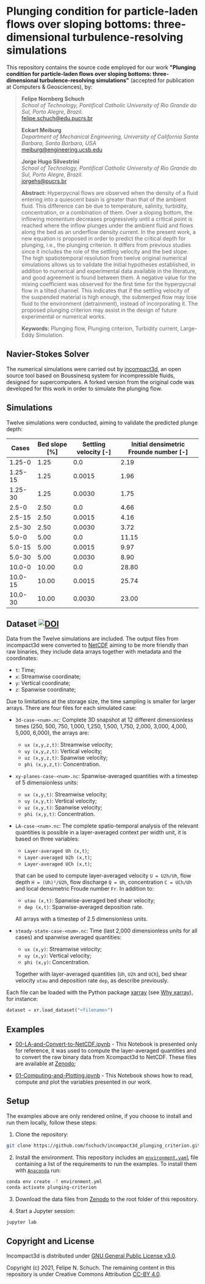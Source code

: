 # Plunging condition for particle-laden flows over sloping bottoms: three-dimensional turbulence-resolving simulations

This repository contains the source code employed for our work **"Plunging condition for particle-laden flows over sloping bottoms: three-dimensional turbulence-resolving simulations"** (accepted for publication at Computers & Geosciences), by:

> **Felipe Nornberg Schuch**  
> *School of Technology, Pontifical Catholic University of Rio Grande do Sul, Porto Alegre, Brazil.*  
> felipe.schuch@edu.pucrs.br
>  
> **Eckart Meiburg**  
> *Department of Mechanical Engineering, University of California Santa Barbara, Santa Barbara, USA*  
> meiburg@engineering.ucsb.edu 
>
> **Jorge Hugo Silvestrini**  
> *School of Technology, Pontifical Catholic University of Rio Grande do Sul, Porto Alegre, Brazil.*  
> jorgehs@pucrs.br
>
> **Abstract:** Hyperpycnal flows are observed when the density of a fluid entering into a quiescent basin is greater than that of the ambient fluid. This difference can be due to temperature, salinity, turbidity, concentration, or a combination of them. Over a sloping bottom, the inflowing momentum decreases progressively until a critical point is reached where the inflow plunges under the ambient fluid and flows along the bed as an underflow density current. In the present work, a new equation is proposed in order to predict the critical depth for plunging, i.e., the plunging criterion. It differs from previous studies since it includes the role of the settling velocity and the bed slope. The high spatiotemporal resolution from twelve original numerical simulations allows us to validate the initial hypotheses established, in addition to numerical and experimental data available in the literature, and good agreement is found between them. A negative value for the mixing coefficient was observed for the first time for the hyperpycnal flow in a tilted channel. This indicates that if the settling velocity of the suspended material is high enough, the submerged flow may lose fluid to the environment (detrainment), instead of incorporating it. The proposed plunging criterion may assist in the design of future experimental or numerical works.
>
> **Keywords:** Plunging flow, Plunging criterion, Turbidity current, Large-Eddy Simulation.

## Navier-Stokes Solver

The numerical simulations were carried out by [incompact3d](./incompact3d), an open source tool based on Boussinesq system for incompressible fluids, designed for supercomputers. A forked version from the original code was developed for this work in order to simulate the plunging flow.

## Simulations

Twelve simulations were conducted, aiming to validate the predicted plunge depth:

| Cases | Bed slope [%] | Settling velocity [-] | Initial densimetric Frounde number [-] |
|-------|---------------|-----------------------|----------------------------------------|
| 1.25-0 |   1.25 | 0.0    |    2.19 |
| 1.25-15 |  1.25 | 0.0015 |    1.96 |
| 1.25-30 |  1.25 | 0.0030 |    1.75 |
| 2.5-0 |    2.50 | 0.0    |    4.66 |
| 2.5-15 |   2.50 | 0.0015 |    4.16 |
| 2.5-30 |   2.50 | 0.0030 |    3.72 |
| 5.0-0 |    5.00 | 0.0    |   11.15 |
| 5.0-15 |   5.00 | 0.0015 |    9.97 |
| 5.0-30 |   5.00 | 0.0030 |    8.90 |
| 10.0-0 |  10.00 | 0.0    |   28.80 |
| 10.0-15 | 10.00 | 0.0015 |   25.74 |
| 10.0-30 | 10.00 | 0.0030 |   23.00 |

## Dataset [![DOI](https://zenodo.org/badge/DOI/10.5281/zenodo.4044388.svg)](https://doi.org/10.5281/zenodo.4044388)

Data from the Twelve simulations are included. The output files from incompact3d were converted to [NetCDF](https://www.unidata.ucar.edu/software/netcdf/) aiming to be more friendly than raw binaries, they include data arrays together with metadata and the coordinates:

* `t`: Time;
* `x`: Streamwise coordinate;
* `y`: Vertical coordinate;
* `z`: Spanwise coordinate;

Due to limitations at the storage size, the time sampling is smaller for larger arrays. There are four files for each simulated case:

* `3d-case-<num>.nc`: Complete 3D snapshot at 12 different dimensionless times (250, 500, 750, 1,000, 1,250, 1,500, 1,750, 2,000, 3,000, 4,000, 5,000, 6,000), the arrays are:
  - `ux (x,y,z,t)`: Streamwise velocity;
  - `uy (x,y,z,t)`: Vertical velocity;
  - `uz (x,y,z,t)`: Spanwise velocity;
  - `phi (x,y,z,t)`: Concentration.
* `xy-planes-case-<num>.nc`: Spanwise-averaged quantities with a timestep of 5 dimensionless units:
  - `ux (x,y,t)`: Streamwise velocity;
  - `uy (x,y,t)`: Vertical velocity;
  - `uz (x,y,t)`: Spanwise velocity;
  - `phi (x,y,t)`: Concentration.
* `LA-case-<num>.nc`: The complete spatio-temporal analysis of the relevant quantities is possible in a layer-averaged context per width unit, it is based on three variables:
  - `Layer-averaged Uh (x,t)`;
  - `Layer-averaged U2h (x,t)`;
  - `Layer-averaged UCh (x,t)`;

  that can be used to compute layer-averaged velocity `U = U2h/Uh`, flow depth `H = (Uh)²/U2h`, flow discharge `Q = Uh`, concentration `C = UCh/Uh` and local densimetric Froude number `Fr`. In addition to:
  - `utau (x,t)`: Spanwise-averaged bed shear velocity;
  - `dep (x,t)`: Spanwise-averaged deposition rate.

  All arrays with a timestep of 2.5 dimensionless units.

* `steady-state-case-<num>.nc`: Time (last 2,000 dimensionless units for all cases) and spanwise averaged quantities:
  - `ux (x,y)`: Streamwise velocity;
  - `uy (x,y)`: Vertical velocity;
  - `phi (x,y)`: Concentration.

  Together with layer-averaged quantities (`Uh`, `U2h` and `UCh`), bed shear velocity `utau` and deposition rate `dep`, as describe previously.

Each file can be loaded with the Python package [xarray](http://xarray.pydata.org/en/stable/) (see [Why xarray](http://xarray.pydata.org/en/stable/why-xarray.html)), for instance:

```python
dataset = xr.load_dataset("<filename>")
```

## Examples

* [00-LA-and-Convert-to-NetCDF.ipynb](http://nbviewer.jupyter.org/github/fschuch/incompact3d_plunging_criterion/blob/main/Notebooks/00-LA-and-Convert-to-NetCDF.ipynb) - This Notebook is presented only for reference, it was used to compute the layer-averaged quantities and to convert the raw binary data from Xcompact3d to NetCDF. These files are available at [Zenodo](https://doi.org/10.5281/zenodo.3968993);

* [01-Computing-and-Plotting.ipynb](http://nbviewer.jupyter.org/github/fschuch/incompact3d_plunging_criterion/blob/main/Notebooks/01-Computing-and-Plotting.ipynb) - This Notebook shows how to read, compute and plot the variables presented in our work.

## Setup

The examples above are only rendered online, if you choose to install and run them locally, follow these steps:

1. Clone the repository:
```bash
git clone https://github.com/fschuch/incompact3d_plunging_criterion.git
```

2. Install the environment. This repository includes an [`environment.yaml`](environment.yaml) file containing a list of the requirements to run the examples. To install them with [`Anaconda`](https://www.anaconda.com/) run:
```bash
conda env create -f environment.yml
conda activate plunging-criterion
```

3. Download the data files from [Zenodo](https://doi.org/10.5281/zenodo.4044388) to the root folder of this repository.

4. Start a Jupyter session:
```bash
jupyter lab
```

## Copyright and License

Incompact3d is distributed under [GNU General Public License v3.0](./incompact3d/LICENSE).

Copyright (c) 2021, Felipe N. Schuch. The remaining content in this repository is under Creative Commons Attribution [CC-BY 4.0](https://opensource.org/licenses/BSD-3-Clause).



